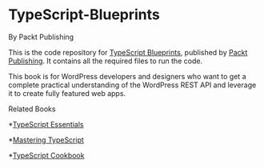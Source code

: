 # TypeScript-Blueprints
By Packt Publishing

This is the code repository for [TypeScript Blueprints](https://www.packtpub.com/application-development/typescript-blueprints), published by [Packt Publishing](https://www.packtpub.com/). It contains all the required files to run the code.

This book is for WordPress developers and designers who want to get a complete practical understanding of the WordPress REST API and leverage it to create fully featured web apps.

Related Books

*[TypeScript Essentials](https://www.packtpub.com/web-development/typescript-essentials?utm_source=Github&utm_medium=Repo&utm_campaign=9781783985760)

*[Mastering TypeScript](https://www.packtpub.com/web-development/mastering-typescript?utm_source=Github&utm_medium=Repo&utm_campaign=9781784399665)

*[TypeScript Cookbook](https://www.packtpub.com/web-development/typescript-cookbook?utm_source=Github&utm_medium=Repo&utm_campaign=9781782175612)
